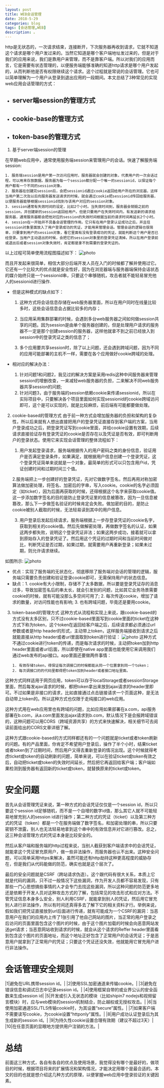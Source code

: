 ```yaml
---
layout: post
title: WEB会话管理 
date: 2018-5-29
categories: blog
tags: [会话管理,WEB]
description: 。
---
```


http是无状态的，一次请求结束，连接断开，下次服务器再收到请求，它就不知道这个请求是哪个用户发过来的。当然它知道是哪个客户端地址发过来的，但是对于我们的应用来说，我们是靠用户来管理，而不是靠客户端。所以对我们的应用而言，它是需要有状态管理的，以便服务端能够准确的知道http请求是哪个用户发起的，从而判断他是否有权限继续这个请求。这个过程就是常说的会话管理。它也可以简单理解为一个用户从登录到退出应用的一段期间。本文总结了3种常见的实现web应用会话管理的方式：
- ## server端session的管理方式

- ## cookie-base的管理方式

- ## token-base的管理方式

1. 基于server端session的管理

在早期web应用中，通常使用服务端session来管理用户的会话。快速了解服务端session:

    1. 服务端session是用户第一次访问应用时，服务器就会创建的对象，代表用户的一次会话过程，可以用来存放数据。服务器为每一个session都分配一个唯一的sessionid，以保证每个用户都有一个不同的session对象。
    2. 服务器在创建完session后，会把sessionid通过cookie返回给用户所在的浏览器，这样当用户第二次及以后向服务器发送请求的时候，就会通过cookie把sessionid传回给服务器，以便服务器能够根据sessionid找到与该用户对应的session对象。
    3. session通常有失效时间的设定，比如2个小时。当失效时间到，服务器会销毁之前的session，并创建新的session返回给用户。但是只要用户在失效时间内，有发送新的请求给服务器，通常服务器都会把他对应的session的失效时间根据当前的请求时间再延长2个小时。
    4. session在一开始并不具备会话管理的作用。它只有在用户登录认证成功之后，并且往sesssion对象里面放入了用户登录成功的凭证，才能用来管理会话。管理会话的逻辑也很简单，只要拿到用户的session对象，看它里面有没有登录成功的凭证，就能判断这个用户是否已经登录。当用户主动退出的时候，会把它的session对象里的登录凭证清掉。所以在用户登录前或退出后或者session对象失效时，肯定都是拿不到需要的登录凭证的。

以上过程可简单使用流程图描述如下： 
![photo](https://images2015.cnblogs.com/blog/459873/201611/459873-20161115231400951-1095594983.png)

而且开发起来很简单，相信大部分后端开发人员在入门的时候都了解并使用过它。它还有一个比较大的优点就是安全性好，因为在浏览器端与服务器端保持会话状态的媒介始终只是一个sessionid串，只要这个串够随机，攻击者就不能轻易冒充他人的sessionid进行操作.
- 但是这种模式的缺点如下：
  1. 这种方式将会话信息存储在web服务器里面，所以在用户同时在线量比较多时，这些会话信息会占据比较多的内存；

  2. 当应用采用集群部署的时候，会遇到多台web服务器之间如何做session共享的问题。因为session是由单个服务器创建的，但是处理用户请求的服务器不一定是那个创建session的服务器，这样他就拿不到之前已经放入到session中的登录凭证之类的信息了；

  3. 多个应用要共享session时，除了以上问题，还会遇到跨域问题，因为不同的应用可能部署的主机不一样，需要在各个应用做好cookie跨域的处理。

- 相对应的解决办法：
  1. 针对问题1和问题2，我见过的解决方案是采用redis这种中间服务器来管理session的增删改查，一来减轻web服务器的负担，二来解决不同web服务器共享session的问题;
  2. 针对问题3，由于服务端的session依赖cookie来传递sessionid，所以在实际项目中，只要解决各个项目里面如何实现sessionid的cookie跨域访问即可，这个是可以实现的，就是比较麻烦，前后端有可能都要做处理。
 
 
2. cookie-based的管理方式
由于前一种方式会增加服务器的负担和架构的复杂性，所以后来就有人想出直接把用户的登录凭证直接存到客户端的方案，当用户登录成功之后，把登录凭证写到cookie里面，并给cookie设置有效期，后续请求直接验证存有登录凭证的cookie是否存在以及凭证是否有效，即可判断用户的登录状态。使用它来实现会话管理的整体流程如下：
    
    1. 用户发起登录请求，服务端根据传入的用户密码之类的身份信息，验证用户是否满足登录条件，如果满足，就根据用户信息创建一个登录凭证，这个登录凭证简单来说就是一个对象，最简单的形式可以只包含用户id，凭证创建时间和过期时间三个值。

    2.服务端把上一步创建好的登录凭证，先对它做数字签名，然后再用对称加密算法做加密处理，将签名、加密后的字串，写入cookie。cookie的名字必须固定（如ticket），因为后面再获取的时候，还得根据这个名字来获取cookie值。这一步添加数字签名的目的是防止登录凭证里的信息被篡改，因为一旦信息被篡改，那么下一步做签名验证的时候肯定会失败。做加密的目的，是防止cookie被别人截取的时候，无法轻易读到其中的用户信息。

    3. 用户登录后发起后续请求，服务端根据上一步存登录凭证的cookie名字，获取到相关的cookie值。然后先做解密处理，再做数字签名的认证，如果这两步都失败，说明这个登录凭证非法；如果这两步成功，接着就可以拿到原始存入的登录凭证了。然后用这个凭证的过期时间和当前时间做对比，判断凭证是否过期，如果过期，就需要用户再重新登录；如果未过期，则允许请求继续。

如图所示:
![photo](https://images2015.cnblogs.com/blog/459873/201611/459873-20161120210043123-760641758.png)

- 优点：实现了服务端的无状态化，彻底移除了服务端对会话的管理的逻辑，服务端只需要负责创建和验证登录cookie即可，无需保持用户的状态信息。
- 缺点：1. cookie有大小限制，存储不了太多数据，所以要是登录凭证存的消息过多，导致加密签名后的串太长，就会引发别的问题，比如其它业务场景需要cookie的时候，就有可能没那么多空间可用了;
       2. 每次传送cookie，增加了请求的数量，对访问性能也有影响; 
       3. 也有跨域问题，毕竟还是要用cookie。
       
       
3. token-based的管理方式
这种方式从流程和实现上来说，跟cookie-based的方式没有太多区别，只不过cookie-based里面写到cookie里面的ticket在这种方式下称为token，这个token在返回给客户端之后，后续请求都必须通过url参数或者是http header的形式，主动带上token，这样服务端接收到请求之后就能直接从http header或者url里面取到token进行验证：
![photo](https://images2015.cnblogs.com/blog/459873/201611/459873-20161120210044154-648255641.png)
这种方式不通过cookie进行token的传递，而是每次请求的时候，主动把token加到http header里面或者url后面，所以即使在native app里面也能使用它来调用我们通过web发布的api接口。app里面还要做两件事情：

       1. 有效存储token，得保证每次调接口的时候都能从同一个位置拿到同一个token；
       2. 每次调接口的的代码里都得把token加到header或者接口地址里面。

这种方式同样适用于网页应用，token可以存于localStorage或者sessionStorage里面，然后每发ajax请求的时候，都把token拿出来放到ajax请求的header里即可。不过如果是非接口的请求，比如直接通过点击链接请求一个页面这种，是无法自动带上token的。所以这种方式也仅限于走纯接口的web应用。

这种方式用在web应用里也有跨域的问题，比如应用如果部署在a.com，api服务部署在b.com，从a.com里面发出ajax请求到b.com，默认情况下是会报跨域错误的，这种问题可以用CORS（跨域资源共享）的方式来快速解决，相关细节可去阅读前面给出的CORS文章详细了解。

这种方式跟cookie-based的方式同样都还有的一个问题就是ticket或者token刷新的问题。有的产品里面，你肯定不希望用户登录后，操作了半个小时，结果ticket或者token到了过期时间，然后用户又得去重新登录的情况出现。这个时候就得考虑ticket或token的自动刷新的问题，简单来说，可以在验证ticket或token有效之后，自动把ticket或token的失效时间延长，然后把它再返回给客户端；客户端如果检测到服务器有返回新的ticket或token，就替换原来的ticket或token。


# 安全问题
首先从会话管理凭证来说，第一种方式的会话凭证仅仅是一个session id，所以只要这个session id足够随机，而不是一个自增的数字id值，那么其它人就不可能轻易地冒充别人的session id进行操作；第二种方式的凭证（ticket）以及第三种方式的凭证（token）都是一个在服务端做了数字签名，和加密处理的串，所以只要密钥不泄露，别人也无法轻易地拿到这个串中的有效信息并对它进行篡改。总之，这三种会话管理方式的凭证本身是比较安全的。

然后从客户端和服务端的http过程来说，当别人截获到客户端请求中的会话凭证，就能拿这个凭证冒充原用户，做一些非法操作，而服务器也认不出来。这种安全问题，可以简单采用https来解决，虽然可能还有http劫持这种更高程度的威胁存在，但是我们从代码能做的防范，确实也就是这个层次了。

最后的安全问题就是CSRF（跨站请求伪造）。这个跟代码有很大关系，本质上它就是代码的漏洞，只不过一般情况下这些漏洞，作为开发人员都不容易发现，只有那些一门心思想搞些事情的人才会专门去找这些漏洞，所以这种问题的防范更多地还是依赖于开发人员对这种攻击方式的了解，包括常见的攻击形式和应对方法。不管凭证信息本身多么安全，别人利用CSRF，就能拿到别人的凭证，然后用它冒充别人进行非法操作，所以有时间还真得多去了解下它的相关资料才行。举例来说，假如我们把凭证直接放到url后面进行传递，就有可能成为一个CSRF的漏洞：当恶意用户在我们的应用内上传了1张引用了他自己网站的图片，当正常的用户登录之后访问的页面里面包含这个图片的时候，由于这个图片加载的时候会向恶意网站发送get请求；当恶意网站收到请求的时候，就会从这个请求的Reffer header里面看到包含这个图片的页面地址，而这个地址正好包含了正常用户的会话凭证；于是恶意用户就拿到了正常用户的凭证；只要这个凭证还没失效，他就能用它冒充用户进行非法操作。

# 会话管理安全规则
|1|避免在URL携带session id。|
|2|使用SSL加密通道来传输cookie。|
|3|避免在错误信息和调试日志中记录session id。|
|4|使用框架自带的或业界公认的安全函数来生成session id|
|5|开发或引入无状态的模块（比如shipin7 nodejs和视频留言模块）时，应与web模块的session机制结合，防止越权或无授权攻击。|
|6|当使用加密通道SSL/TLS传输cookie时，为其设置“secure”属性。|
|7|如果客户端不需要读写cookie，为cookie设置“httponly”属性。|
|8|用户成功认证登录后为其生成新的session id。|
|9|为持久性cookie设置合理有效期（建议不超过3天）|
|10|在任意页面的显眼地方提供用户注销的方法。|

# 总结
前面这三种方式，各自有各自的优点及使用场景，我觉得没有哪个是最好的，做项目的时候，根据项目将来的扩展情况和架构情况，才能决定用哪个是最合适的。本文的目的也就是想介绍这几种方式的原理，以便掌握web应用中登录验证的关键因素。
